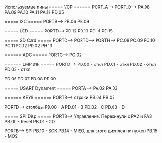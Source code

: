 Используемые пины
===== VCP ======
PORT_A-->
PORT_D-->
PA.08 
PA.09
PA.10
PA.11 
PA.12
PD.05 

===== I2C =====
PORTB-->
PB.06
PB.09

===== LED =====
PORTD-->
PD.12
PD.13
PD.14
PD.15

===== SD Card =====
PORTC-->
PORTD-->
PORTH-->
PC.08 
PC.09 
PC.10 
PC.11 
PC.12 
PD.02 
PH.13

====== ADC =====
PORTC-->
PC.02

====== LMP 91k =====
PORTD-->
PD.00 - откл
PD.01 - откл
PD.02 - откл
PD.03 - откл

PD.06
PD.07
PD.08
PD.09

===== USART Dynament =====
PORTA-->
PA.02
PA.03

====== KEYB ======
PORTB--> строки
PB.04
PB.05

PORTD--> столбцы
PD.00 - A
PD.01 - B
PD.02 - C
PD.03 - D

===== SPI Disp =====
PORTB--> Управление. 
Перекинули с PA2 и PA3
PB.00 - Reset
PB.01 - CD

PORTB--> SPI
PB.10 - SCK
PB.14 - MISO, для этого дисплея не нужен
PB.15 - MOSI


